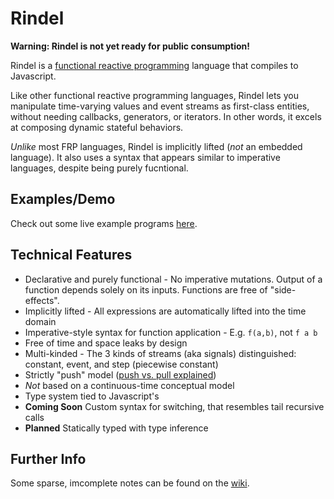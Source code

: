 # Rindel

**Warning: Rindel is not yet ready for public consumption!**

Rindel is a [functional reactive programming](http://en.wikipedia.org/wiki/Functional_reactive_programming) language that compiles to Javascript.

Like other functional reactive programming languages, Rindel lets you manipulate time-varying values and event streams as first-class entities, without needing callbacks, generators, or iterators. In other words, it excels at composing dynamic stateful behaviors.

_Unlike_ most FRP languages, Rindel is implicitly lifted (_not_ an embedded language). It also uses a syntax that appears similar to imperative languages, despite being purely fucntional.

## Examples/Demo

Check out some live example programs [here](http://www.rindel-lang.org/).

## Technical Features

- Declarative and purely functional - No imperative mutations. Output of a function depends solely on its inputs. Functions are free of "side-effects".
- Implicitly lifted - All expressions are automatically lifted into the time domain
- Imperative-style syntax for function application - E.g. `f(a,b)`, not `f a b`
- Free of time and space leaks by design
- Multi-kinded - The 3 kinds of streams (aka signals) distinguished: constant, event, and step (piecewise constant)
- Strictly "push" model ([push vs. pull explained](http://conal.net/papers/push-pull-frp/))
- _Not_ based on a continuous-time conceptual model
- Type system tied to Javascript's
- **Coming Soon** Custom syntax for switching, that resembles tail recursive calls
- **Planned** Statically typed with type inference

## Further Info

Some sparse, imcomplete notes can be found on the [wiki](https://github.com/rsimmons/rindel/wiki).
